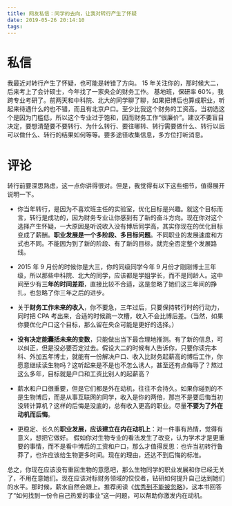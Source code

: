 ```yaml
---
title: 网友私信：同学的去向，让我对转行产生了怀疑
date: 2019-05-26 20:14:10
tags:
---
```


# 私信
我最近对转行产生了怀疑，也可能是转错了方向。 15 年关注你的，那时候大二，后来考上了会计硕士，今年找了一家央企的财务工作。 基地班，保研率 60%，我跨专业考研了。前两天和中科院、北大的同学聊了聊，如果把博后也算成职业，听起来待遇什么的也不错，而且有北京户口。至少比我这个财务的工资高。当初选这个是因为门槛低，所以这个专业过于饱和，因而财务工作“很廉价”。建议不要盲目决定，要想清楚要不要转行、为什么转行、要往哪转、转行需要做什么、转行以后可以做什么、转行的结果如何等等。要多途径收集信息，多方位打听消息。

# 评论
转行前要深思熟虑，这一点你讲得很对。但是，我觉得有以下这些细节，值得展开说明一下。

- 你当年转行，是因为不喜欢班主任的实验室，优化目标是兴趣。就这个目标而言，转行是成功的，因为财务专业让你感到有了新的奋斗方向。现在你对这个选择产生怀疑，一大原因是听说收入没有博后同学高，其实你现在的优化目标变成了薪酬。**职业发展是一个多阶段、多目标问题**。不同职业的发展速度和方式也不同。不能因为到了新的阶段、有了新的目标，就完全否定整个发展路线。

- 2015 年 9 月份的时候你是大三，你的同级同学今年 9 月份才刚刚博士三年级，所以那些中科院、北大的同学，应该都是学姐学长，而不是同龄人。这中间至少有**三年的时间差距**，直接比较不合适，这是忽略了她们这三年间的挣扎，也忽略了你三年之后的进步。

- 关于**财务工作未来的收入**，你不要急，三年过后，只要保持转行时的行动力，同时把 CPA 考出来，合适的时候跳一次槽，收入不会比博后差。（当然，如果你要优化户口这个目标，那么留在央企可能是更好的选择。）

- **没有决定能囊括未来的变数**，只能做出当下最合理地推测。有了新的信息，可以纠正，但是没必要否定过去。假设大二的时候有人告诉你，只要你读完本科、外加五年博士，就能有一份解决户口、收入比财务起薪高的博后工作，你愿意继续读生物吗？这听起来是不是也不怎么诱人，甚至还有点侮辱了？熬过这么多年，目标就是户口和工资比别人的起薪高？

- 薪水和户口很重要，但是它们都是外在动机，往往不会持久。如果你碰到的不是生物博后，而是从事互联网的同学，收入是你的两倍，那岂不是要后悔当初没转计算机？这样的后悔是没底的，总有收入更高的职业。尽量**不要为了外在动机而后悔**。

- 更稳定、长久的**职业发展，应该建立在内在动机上**：对一件事有热情，觉得有意义，想把它做好。 假如你对生物专业的看法发生了改变，认为学术才是更重要的事情，而不是看中博后的工资和户口，那么才值得反思：也许当初转行鲁莽了，也许应该给生物更多时间。现在的理由，还达不到后悔的标准。

总之，你现在应该没有重回生物的意愿吧，那么生物同学的职业发展和你已经无关了，不用在意她们。现在应该对标财务领域的佼佼者，钻研如何提升自己达到她们的水平。那时候，薪水自然会跟上。推荐阅读《[优秀到不能被忽略](https://book.douban.com/subject/26781120/)》，这本书回答了“如何找到一份令自己热爱的事业“这一问题，可以帮助你激发内在动机。
